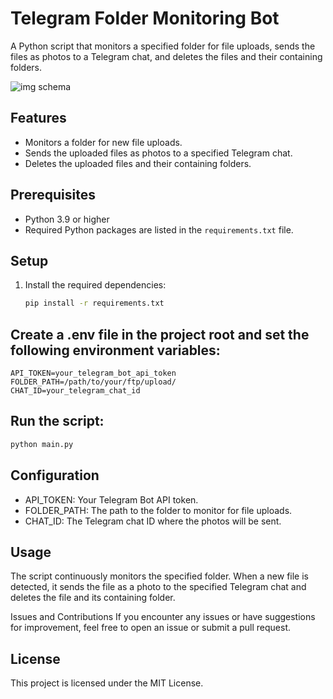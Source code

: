 # Telegram Folder Monitoring Bot

A Python script that monitors a specified folder for file uploads, sends the files as photos to a Telegram chat, and deletes the files and their containing folders.

![img schema](https://media.springernature.com/lw685/springer-static/image/chp%3A10.1007%2F978-3-030-75836-3_24/MediaObjects/509999_1_En_24_Fig5_HTML.png)
## Features

- Monitors a folder for new file uploads.
- Sends the uploaded files as photos to a specified Telegram chat.
- Deletes the uploaded files and their containing folders.

## Prerequisites

- Python 3.9 or higher
- Required Python packages are listed in the `requirements.txt` file.

## Setup

1. Install the required dependencies:

   ```bash
   pip install -r requirements.txt

## Create a .env file in the project root and set the following environment variables:

```dotenv
API_TOKEN=your_telegram_bot_api_token
FOLDER_PATH=/path/to/your/ftp/upload/
CHAT_ID=your_telegram_chat_id
```


## Run the script:

``` bash
python main.py
```

## Configuration
* API_TOKEN: Your Telegram Bot API token.
* FOLDER_PATH: The path to the folder to monitor for file uploads.
* CHAT_ID: The Telegram chat ID where the photos will be sent.

## Usage
The script continuously monitors the specified folder. When a new file is detected, it sends the file as a photo to the specified Telegram chat and deletes the file and its containing folder.

Issues and Contributions
If you encounter any issues or have suggestions for improvement, feel free to open an issue or submit a pull request.

## License
This project is licensed under the MIT License.

